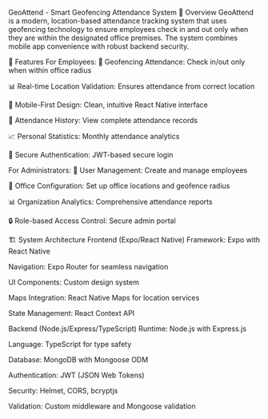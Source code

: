 GeoAttend - Smart Geofencing Attendance System
📱 Overview
GeoAttend is a modern, location-based attendance tracking system that uses geofencing technology to ensure employees check in and out only when they are within the designated office premises. The system combines mobile app convenience with robust backend security.

🎯 Features
For Employees:
📍 Geofencing Attendance: Check in/out only when within office radius

📊 Real-time Location Validation: Ensures attendance from correct location

📱 Mobile-First Design: Clean, intuitive React Native interface

📅 Attendance History: View complete attendance records

📈 Personal Statistics: Monthly attendance analytics

🔐 Secure Authentication: JWT-based secure login

For Administrators:
👥 User Management: Create and manage employees

🏢 Office Configuration: Set up office locations and geofence radius

📊 Organization Analytics: Comprehensive attendance reports

🔒 Role-based Access Control: Secure admin portal

🏗️ System Architecture
Frontend (Expo/React Native)
Framework: Expo with React Native

Navigation: Expo Router for seamless navigation

UI Components: Custom design system

Maps Integration: React Native Maps for location services

State Management: React Context API

Backend (Node.js/Express/TypeScript)
Runtime: Node.js with Express.js

Language: TypeScript for type safety

Database: MongoDB with Mongoose ODM

Authentication: JWT (JSON Web Tokens)

Security: Helmet, CORS, bcryptjs

Validation: Custom middleware and Mongoose validation

